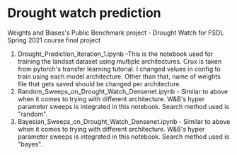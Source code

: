 # Drought watch prediction
Weights and Biases's Public Benchmark project - Drought Watch for FSDL Spring 2021 course final project

1. Drought_Prediction_Iteration_1.ipynb -This is the notebook used for training the landsat dataset using multiple architectures. Crux is taken from pytorch's transfer learning tutorial. I changed values in config to train using each model architecture. Other than that, name of weights file that gets saved should be changed per architecture.
2. Random_Sweeps_on_Drought_Watch_Densenet.ipynb - Similar to above when it comes to trying with different architecture. W&B's hyper parameter sweeps is integrated in this notebook. Search method used is "random".
3. Bayesian_Sweeps_on_Drought_Watch_Densenet.ipynb - Similar to above when it comes to trying with different architecture. W&B's hyper parameter sweeps is integrated in this notebook. Search method used is "bayes".
